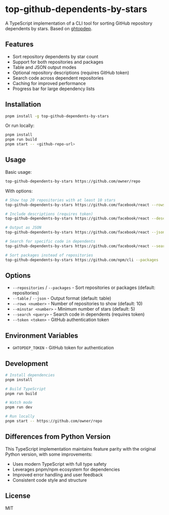# top-github-dependents-by-stars

A TypeScript implementation of a CLI tool for sorting GitHub repository dependents by stars. Based on [ghtopdep](https://github.com/github-tooling/ghtopdep).

## Features

- Sort repository dependents by star count
- Support for both repositories and packages
- Table and JSON output modes
- Optional repository descriptions (requires GitHub token)
- Search code across dependent repositories
- Caching for improved performance
- Progress bar for large dependency lists

## Installation

```bash
pnpm install -g top-github-dependents-by-stars
```

Or run locally:

```bash
pnpm install
pnpm run build
pnpm start -- <github-repo-url>
```

## Usage

Basic usage:

```bash
top-github-dependents-by-stars https://github.com/owner/repo
```

With options:

```bash
# Show top 20 repositories with at least 10 stars
top-github-dependents-by-stars https://github.com/facebook/react --rows 20 --minstar 10

# Include descriptions (requires token)
top-github-dependents-by-stars https://github.com/facebook/react --description --token YOUR_GITHUB_TOKEN

# Output as JSON
top-github-dependents-by-stars https://github.com/facebook/react --json

# Search for specific code in dependents
top-github-dependents-by-stars https://github.com/facebook/react --search "useState" --token YOUR_GITHUB_TOKEN

# Sort packages instead of repositories
top-github-dependents-by-stars https://github.com/npm/cli --packages
```

## Options

- `--repositories` / `--packages` - Sort repositories or packages (default: repositories)
- `--table` / `--json` - Output format (default: table)
- `--rows <number>` - Number of repositories to show (default: 10)
- `--minstar <number>` - Minimum number of stars (default: 5)
- `--search <query>` - Search code in dependents (requires token)
- `--token <token>` - GitHub authentication token

## Environment Variables

- `GHTOPDEP_TOKEN` - GitHub token for authentication

## Development

```bash
# Install dependencies
pnpm install

# Build TypeScript
pnpm run build

# Watch mode
pnpm run dev

# Run locally
pnpm start -- https://github.com/owner/repo
```

## Differences from Python Version

This TypeScript implementation maintains feature parity with the original Python version, with some improvements:

- Uses modern TypeScript with full type safety
- Leverages pnpm/npm ecosystem for dependencies
- Improved error handling and user feedback
- Consistent code style and structure

## License

MIT